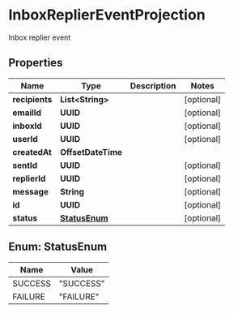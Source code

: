 

# InboxReplierEventProjection

Inbox replier event

## Properties

| Name | Type | Description | Notes |
|------------ | ------------- | ------------- | -------------|
|**recipients** | **List&lt;String&gt;** |  |  [optional] |
|**emailId** | **UUID** |  |  [optional] |
|**inboxId** | **UUID** |  |  [optional] |
|**userId** | **UUID** |  |  [optional] |
|**createdAt** | **OffsetDateTime** |  |  |
|**sentId** | **UUID** |  |  [optional] |
|**replierId** | **UUID** |  |  [optional] |
|**message** | **String** |  |  [optional] |
|**id** | **UUID** |  |  [optional] |
|**status** | [**StatusEnum**](#StatusEnum) |  |  [optional] |



## Enum: StatusEnum

| Name | Value |
|---- | -----|
| SUCCESS | &quot;SUCCESS&quot; |
| FAILURE | &quot;FAILURE&quot; |



